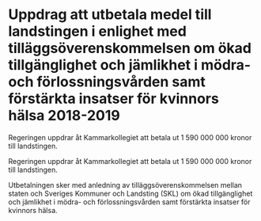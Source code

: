 # Uppdrag att utbetala medel till landstingen i enlighet med tilläggsöverenskommelsen om ökad tillgänglighet och jämlikhet i mödra- och förlossningsvården samt förstärkta insatser för kvinnors hälsa 2018-2019

Regeringen uppdrar åt Kammarkollegiet att betala ut 1 590 000 000 kronor till landstingen.

Regeringen uppdrar åt Kammarkollegiet att betala ut 1 590 000 000 kronor till landstingen.

Utbetalningen sker med anledning av tilläggsöverenskommelsen mellan staten och Sveriges Kommuner och Landsting (SKL) om ökad tillgänglighet och jämlikhet i mödra- och förlossningsvården samt förstärkta insatser för kvinnors hälsa.
